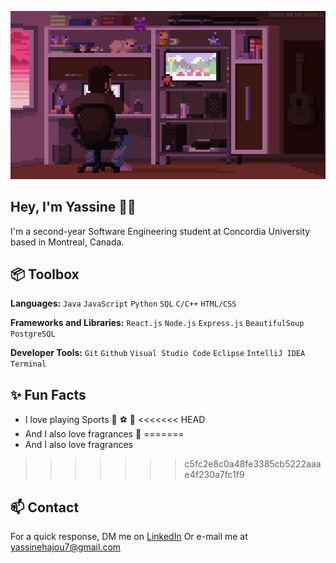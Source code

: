 ![coding gif](img/coding.gif)

## Hey, I'm Yassine 👋🏻

I'm a second-year Software Engineering student at Concordia University based in Montreal, Canada.

## 📦 Toolbox

**Languages:** `Java` `JavaScript` `Python` `SQL` `C/C++` `HTML/CSS`

**Frameworks and Libraries:** `React.js` `Node.js` `Express.js` `BeautifulSoup` `PostgreSQL`

**Developer Tools:** `Git` `Github` `Visual Studio Code` `Eclipse` `IntelliJ IDEA` `Terminal`

## ✨ Fun Facts

- I love playing Sports 🏀 ⚽️ 🥋
<<<<<<< HEAD
- And I also love fragrances 🥥
=======
- And I also love fragrances
>>>>>>> c5fc2e8c0a48fe3385cb5222aaae4f230a7fc1f9

## 📫 Contact

For a quick response, DM me on [LinkedIn](https://www.linkedin.com/in/yassinehajou/)
Or e-mail me at <a href="mailto:yassinehajou7@gmail.com">yassinehajou7@gmail.com</a>
